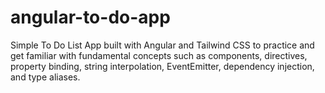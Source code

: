 # angular-to-do-app

Simple To Do List App built with Angular and Tailwind CSS to practice and get familiar with fundamental concepts such as components, directives, property binding, string interpolation, EventEmitter, dependency injection, and type aliases.
